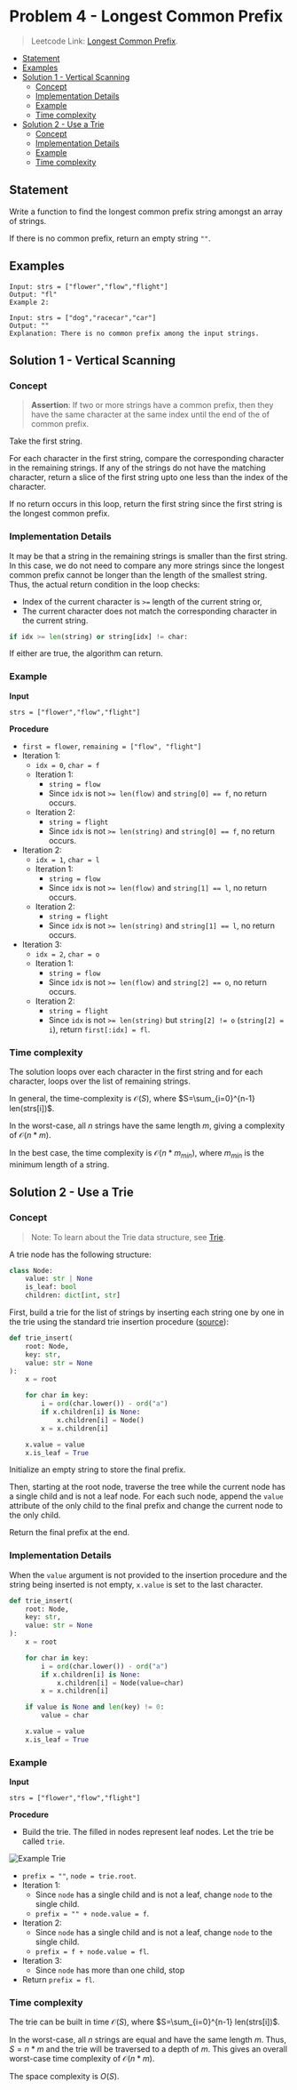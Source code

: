 # <!-- omit in toc --> Problem 4 - Longest Common Prefix

> Leetcode Link: [Longest Common Prefix](https://leetcode.com/submissions/detail/730808235/).

- [Statement](#statement)
- [Examples](#examples)
- [Solution 1 - Vertical Scanning](#solution-1---vertical-scanning)
  - [Concept](#concept)
  - [Implementation Details](#implementation-details)
  - [Example](#example)
  - [Time complexity](#time-complexity)
- [Solution 2 - Use a Trie](#solution-2---use-a-trie)
  - [Concept](#concept-1)
  - [Implementation Details](#implementation-details-1)
  - [Example](#example-1)
  - [Time complexity](#time-complexity-1)

## Statement

Write a function to find the longest common prefix string amongst an array of strings.

If there is no common prefix, return an empty string `""`.

## Examples

```block
Input: strs = ["flower","flow","flight"]
Output: "fl"
Example 2:
```

```block
Input: strs = ["dog","racecar","car"]
Output: ""
Explanation: There is no common prefix among the input strings.
```

## Solution 1 - Vertical Scanning

### Concept

> **Assertion**: If two or more strings have a common prefix, then they have the same character at the same index until the end of the of common prefix.

Take the first string.

For each character in the first string, compare the corresponding character in the remaining strings. If any of the strings do not have the matching character, return a slice of the first string upto one less than the index of the character.

If no return occurs in this loop, return the first string since the first string is the longest common prefix.

### Implementation Details

It may be that a string in the remaining strings is smaller than the first string. In this case, we do not need to compare any more strings since the longest common prefix cannot be longer than the length of the smallest string. Thus, the actual return condition in the loop checks:

- Index of the current character is `>=` length of the current string or,
- The current character does not match the corresponding character in the current string.

```python
if idx >= len(string) or string[idx] != char:
```

If either are true, the algorithm can return.

### Example

**Input**

```block
strs = ["flower","flow","flight"]
```

**Procedure**

- `first = flower`, `remaining = ["flow", "flight"]`
- Iteration 1:
  - `idx = 0`, `char = f`
  - Iteration 1:
    - `string = flow`
    - Since `idx` is not `>= len(flow)` and `string[0] == f`, no return occurs.
  - Iteration 2:
    - `string = flight`
    - Since `idx` is not `>= len(string)` and `string[0] == f`, no return occurs.
- Iteration 2:
  - `idx = 1`, `char = l`
  - Iteration 1:
    - `string = flow`
    - Since `idx` is not `>= len(flow)` and `string[1] == l`, no return occurs.
  - Iteration 2:
    - `string = flight`
    - Since `idx` is not `>= len(string)` and `string[1] == l`, no return occurs.
- Iteration 3:
  - `idx = 2`, `char = o`
  - Iteration 1:
    - `string = flow`
    - Since `idx` is not `>= len(flow)` and `string[2] == o`, no return occurs.
  - Iteration 2:
    - `string = flight`
    - Since `idx` is not `>= len(string)` but `string[2] != o` (`string[2] = i`), return `first[:idx] = fl`.

### Time complexity

The solution loops over each character in the first string and for each character, loops over the list of remaining strings.

In general, the time-complexity is $\mathcal{O}(S)$, where $S=\sum_{i=0}^{n-1} len(strs[i])$.

In the worst-case, all $n$ strings have the same length $m$, giving a complexity of $\mathcal{O}(n*m)$.

In the best case, the time complexity is $\mathcal{O}(n*m_{min})$, where $m_{min}$ is the minimum length of a string.

## Solution 2 - Use a Trie

### Concept

> Note: To learn about the Trie data structure, see [Trie](https://en.wikipedia.org/wiki/Trie).

A trie node has the following structure:

```python
class Node:
    value: str | None
    is_leaf: bool
    children: dict[int, str]
```

First, build a trie for the list of strings by inserting each string one by one in the trie using the standard trie insertion procedure ([source](https://en.wikipedia.org/wiki/Trie#Insertion)):

```python
def trie_insert(
    root: Node,
    key: str,
    value: str = None
):
    x = root

    for char in key:
        i = ord(char.lower()) - ord("a")
        if x.children[i] is None:
            x.children[i] = Node()
        x = x.children[i]

    x.value = value
    x.is_leaf = True
```

Initialize an empty string to store the final prefix.

Then, starting at the root node, traverse the tree while the current node has a single child and is not a leaf node. For each such node, append the `value` attribute of the only child to the final prefix and change the current node to the only child.

Return the final prefix at the end.

### Implementation Details

When the `value` argument is not provided to the insertion procedure and the string being inserted is not empty, `x.value` is set to the last character.

```python
def trie_insert(
    root: Node,
    key: str,
    value: str = None
):
    x = root

    for char in key:
        i = ord(char.lower()) - ord("a")
        if x.children[i] is None:
            x.children[i] = Node(value=char)
        x = x.children[i]

    if value is None and len(key) != 0:
        value = char

    x.value = value
    x.is_leaf = True
```

### Example

**Input**

```block
strs = ["flower","flow","flight"]
```

**Procedure**

- Build the trie. The filled in nodes represent leaf nodes. Let the trie be called `trie`.

![Example Trie](../../assets/imgs/example_trie.png)

- `prefix = ""`, `node = trie.root`.
- Iteration 1:
  - Since `node` has a single child and is not a leaf, change `node` to the single child.
  - `prefix = "" + node.value = f`.
- Iteration 2:
  - Since `node` has a single child and is not a leaf, change `node` to the single child.
  - `prefix = f + node.value = fl`.
- Iteration 3:
  - Since `node` has more than one child, stop
- Return `prefix = fl`.

### Time complexity

The trie can be built in time $\mathcal{O}(S)$, where $S=\sum_{i=0}^{n-1} len(strs[i])$.

In the worst-case, all $n$ strings are equal and have the same length $m$. Thus, $S=n*m$ and the trie will be traversed to a depth of $m$. This gives an overall worst-case time complexity of $\mathcal{O}(n*m)$.

The space complexity is $O(S)$.
